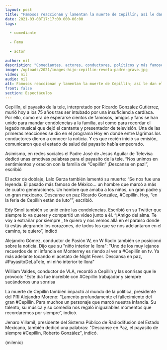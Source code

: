 ```yaml
---
layout: post
title: "Famosos reaccionan y lamentan la muerte de Cepillín; así le dan el último adiós"
date: 2021-03-08T17:17:00.000-06:00
tags:
  
  - comediante
  
  - Fama
  
  - actor
  
author: nil
description: "Comediantes, actores, conductores, políticos y más famosos reaccionan a la muerte de Cepillín, el payasito de la tele. "
image: /uploads/2021/images-hijo-cepillin-revela-padre-grave.jpg
video: nil
audio: nil
alt: Famosos reaccionan y lamentan la muerte de Cepillín; así le dan el último adiós
front: false
section: Espectáculos
---
```


Cepillín, el payasito de la tele, interpretado por Ricardo González Gutiérrez, murió hoy a los 75 años tras ser intubado por una insuficiencia cardíaca. Por ello, como era de esperarse cientos de famosos, amigos y fans se han unido para mandar condolencias a la familia, así como para recordar el legado musical que dejó el cantante y presentador de televisión. Una de las primeras reacciones se dio en el programa Hoy en donde entre lágrimas los conductores dieron a conocer la noticia. Y es que recién inició su emisión, comunicaron que el estado de salud del payasito había empeorado. 

Asimismo, en redes sociales el Padre José de Jesús Aguilar de Televisa dedicó unas emotivas palabras para el payasito de la tele. “Nos unimos en sentimientos y oración con la familia de “Cepillín” ¡Descanse en paz!”, escribió 

El actor de doblaje, Lalo Garza también lamentó su muerte: “Se nos fue una leyenda. El pasado más famoso de México... un hombre que marcó a más de cuatro generaciones. Un hombre que amaba a los niños, un gran padre y un gran mexicano. Descanse en paz Ricardo González, #Cepillín. Hoy, “en la feria de Cepillín están de luto””, escribió. 

Edy Smol también se unió entre las condolencias. Escribió en su Twitter que siempre lo va querer y compartió un video junto a él. “¡Amigo del alma. Te voy a extrañar por siempre , te quiero y nos vemos allá en el paraíso donde tú estás alegrando los corazones, de todos los que se nos adelantaron en el camino, te quiero”, indicó 

Alejandro Gómez, conductor de Pasión W, en W Radio también se posicionó sobre la noticia. Dijo que su "niño interior le llora": "Uno de los muy lejanos recuerdos de mi infancia en Monterrey es riendo al ver a #Cepillín en tv. Ya más adelante tocando el acetato de Night Fever. Descansa en paz, #PayasitoDeLaTele, mi niño interior te llora" 

William Valdes, conductor de VLA, recordó a Cepillín y las sonrisas que le provocó: "Este día fue increíble con #Cepillín trabajador y siempre sacándonos una sonrisa 

La muerte de Cepillín también impactó al mundo de la política, presidente del PRI Alejandro Moreno: “Lamento profundamente el fallecimiento del gran #Cepillín. Para muchos un personaje que marcó nuestra infancia. Su talento, su música y su comedia nos regaló inigualables momentos que recordaremos por siempre”, indicó. 

Jenaro Villamil,  presidente del Sistema Público de Radiodifusión del Estado Mexicano, también dedicó una palabras: "Descanse en Paz, el payasito de siempre #Cepillin, Roberto González", indicó.

(milenio) 